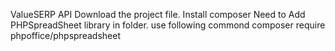 ValueSERP API 
Download the project file.
Install composer
Need to  Add PHPSpreadSheet library in folder. use following commond
composer require phpoffice/phpspreadsheet


